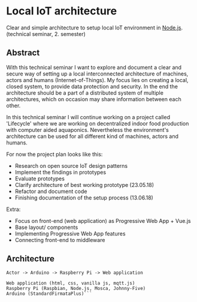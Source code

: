 # Local IoT architecture
Clear and simple architecture to setup local IoT environment in [Node.js](https://nodejs.org/en/). (technical seminar, 2. semester)

## Abstract
With this technical seminar I want to explore and document a clear and secure way of setting up a local interconnected architecture of machines, actors and humans (Internet-of-Things). My focus lies on creating a local, closed system, to provide data protection and security. In the end the architecture should be a part of a distributed system of multiple architectures, which on occasion may share information between each other.

In this technical seminar I will continue working on a project called 'Lifecycle' where we are working on decentralized indoor food production with computer aided aquaponics. Nevertheless the environment's architecture can be used for all different kind of machines, actors and humans.

For now the project plan looks like this:
- Research on open source IoT design patterns
- Implement the findings in prototypes
- Evaluate prototypes
- Clarify architecture of best working prototype (23.05.18)
- Refactor and document code
- Finishing documentation of the setup process (13.06.18)

Extra:
- Focus on front-end (web application) as Progressive Web App + Vue.js
- Base layout/ components
- Implementing Progressive Web App features
- Connecting front-end to middleware

## Architecture
```Web application -> Raspberry Pi -> Arduino -> Actor  
Actor -> Arduino -> Raspberry Pi -> Web application  

Web application (html, css, vanilla js, mqtt.js)  
Raspberry Pi (Raspbian, Node.js, Mosca, Johnny-Five)  
Arduino (StandardFirmataPlus)```
